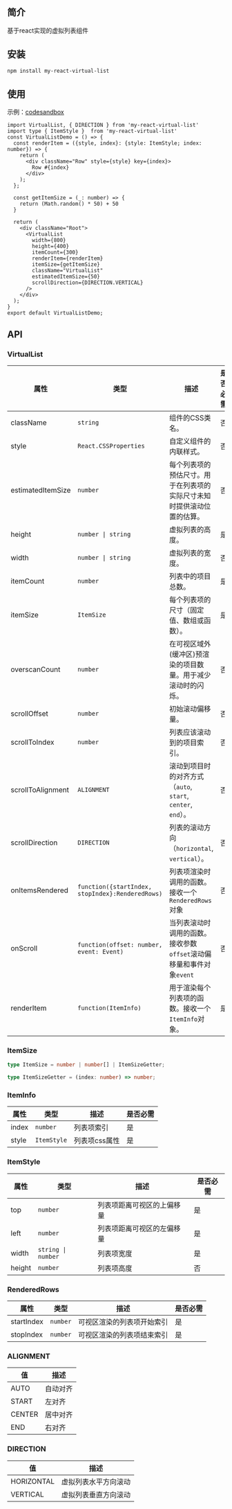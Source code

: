 ## 简介
基于react实现的虚拟列表组件
## 安装
```bash
npm install my-react-virtual-list
```

## 使用
示例：[codesandbox](https://codesandbox.io/p/devbox/react-virtual-list-hzknxj)
```tsx
import VirtualList, { DIRECTION } from 'my-react-virtual-list'
import type { ItemStyle }  from 'my-react-virtual-list'
const VirtualListDemo = () => {
  const renderItem = ({style, index}: {style: ItemStyle; index: number}) => {
    return (
      <div className="Row" style={style} key={index}>
        Row #{index}
      </div>
    );
  };

  const getItemSize = (_: number) => {
    return (Math.random() * 50) + 50
  }
  
  return (
    <div className="Root">
      <VirtualList
        width={800}
        height={400}
        itemCount={300}
        renderItem={renderItem}
        itemSize={getItemSize}
        className="VirtualList"
        estimatedItemSize={50}
        scrollDirection={DIRECTION.VERTICAL}
      />
    </div>
  );
}
export default VirtualListDemo;

```


## API

### VirtualList 

| 属性              | 类型                         | 描述                                                                                         | 是否必需 |
|-------------------|------------------------------|----------------------------------------------------------------------------------------------|------------------|
| className         | `string`                     | 组件的CSS类名。                                                                              | 否       |
| style             | `React.CSSProperties`        | 自定义组件的内联样式。                                                                       | 否       |
| estimatedItemSize | `number`                     | 每个列表项的预估尺寸。用于在列表项的实际尺寸未知时提供滚动位置的估算。                      | 否       |
| height            | `number \| string`           | 虚拟列表的高度。                                                                             | 是       |
| width             | `number \| string`           | 虚拟列表的宽度。                                                                             | 否       |
| itemCount         | `number`                     | 列表中的项目总数。                                                                           | 是       |
| itemSize          | `ItemSize`                   | 每个列表项的尺寸（固定值、数组或函数）。                                                     | 是       |
| overscanCount     | `number`                     | 在可视区域外(缓冲区)预渲染的项目数量。用于减少滚动时的闪烁。                                         | 否       |
| scrollOffset      | `number`                     | 初始滚动偏移量。                                                                             | 否       |
| scrollToIndex     | `number`                     | 列表应该滚动到的项目索引。                                                                   | 否       |
| scrollToAlignment | `ALIGNMENT`                  | 滚动到项目时的对齐方式（`auto`, `start`, `center`, `end`）。                                 | 否       |
| scrollDirection   | `DIRECTION`                  | 列表的滚动方向（`horizontal`, `vertical`）。                                                 | 否       |
| onItemsRendered   | `function({startIndex, stopIndex}:RenderedRows)`                   | 列表项渲染时调用的函数。接收一个 `RenderedRows`对象                                                   | 否       |
| onScroll          | `function(offset: number, event: Event)`                   | 当列表滚动时调用的函数。接收参数`offset`滚动偏移量和事件对象`event`                                                                     | 否       |
| renderItem        | `function(ItemInfo)` | 用于渲染每个列表项的函数。接收一个`ItemInfo`对象。| 是       |

### ItemSize
```ts
type ItemSize = number | number[] | ItemSizeGetter;

type ItemSizeGetter = (index: number) => number;
```

### ItemInfo
| 属性              | 类型                         | 描述                                                                                         | 是否必需 |
|-------------------|------------------------------|----------------------------------------------------------------------------------------------|----------|
| index         | `number`                     |       列表项索引                                                                        | 是       |
| style         | `ItemStyle`                     |       列表项css属性                                                                        | 是       |

### ItemStyle
| 属性              | 类型                         | 描述                                                                                         | 是否必需 |
|-------------------|------------------------------|----------------------------------------------------------------------------------------------|----------|
| top         | `number`                     |       列表项距离可视区的上偏移量                                                                        | 是       |
| left         | `number`                     |       列表项距离可视区的左偏移量                                                                        | 是       |
| width         | `string \| number`                     |       列表项宽度                                                                     | 是       |
| height         | `number`                     |       列表项高度                                                                       | 否       |

### RenderedRows
| 属性              | 类型                         | 描述                                                                                         | 是否必需 |
|-------------------|------------------------------|----------------------------------------------------------------------------------------------|----------|
| startIndex         | `number`                     |       可视区渲染的列表项开始索引                                                                        | 是       |
| stopIndex         | `number`                     |       可视区渲染的列表项结束索引                                                                        | 是       |


### ALIGNMENT
| 值              | 描述                                                                                         |
|-------------------|----------------------------------------------------------------------------------------------|
| AUTO         |      自动对齐                                                                     |
| START         |      左对齐                                                                     |
| CENTER         |      居中对齐                                                  |
| END         |     右对齐                                                  |

### DIRECTION
| 值              | 描述                                                                                         |
|-------------------|----------------------------------------------------------------------------------------------|
| HORIZONTAL         |      虚拟列表水平方向滚动                                                                    |
| VERTICAL         |      虚拟列表垂直方向滚动                                                                     |




